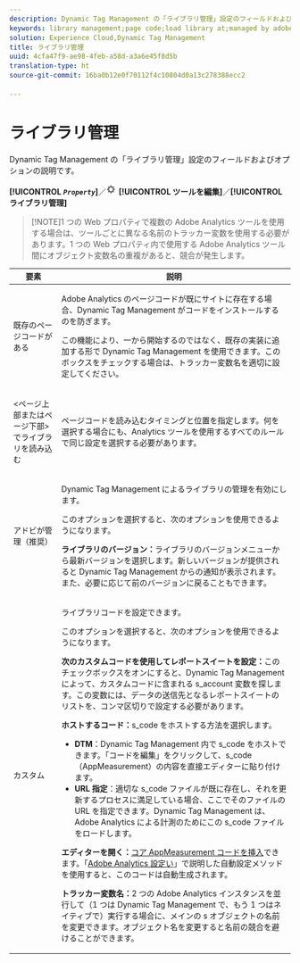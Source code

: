 ```yaml
---
description: Dynamic Tag Management の「ライブラリ管理」設定のフィールドおよびオプションの説明です。
keywords: library management;page code;load library at;managed by adobe;custom;code hosted;s_code hosted
solution: Experience Cloud,Dynamic Tag Management
title: ライブラリ管理
uuid: 4cfa47f9-ae98-4feb-a58d-a3a6e45f8d5b
translation-type: ht
source-git-commit: 16ba0b12e0f70112f4c10804d0a13c278388ecc2

---
```



# ライブラリ管理

Dynamic Tag Management の「ライブラリ管理」設定のフィールドおよびオプションの説明です。

**[!UICONTROL *`Property`*]**／![](assets/settings_gear.png) **[!UICONTROL ツールを編集]**／**[!UICONTROL ライブラリ管理]**

> [!NOTE]1 つの Web プロパティで複数の Adobe Analytics ツールを使用する場合は、ツールごとに異なる名前のトラッカー変数を使用する必要があります。1 つの Web プロパティ内で使用する Adobe Analytics ツール間にオブジェクト変数名の重複があると、競合が発生します。

<table id="table_2758C770C91B4025AD74009B360D71F7"> 
 <thead> 
  <tr> 
   <th colname="col1" class="entry"> 要素 </th> 
   <th colname="col2" class="entry"> 説明 </th> 
  </tr> 
 </thead>
 <tbody> 
  <tr> 
   <td colname="col1"> <p>既存のページコードがある </p> </td> 
   <td colname="col2"> <p> <span class="keyword">Adobe Analytics</span> のページコードが既にサイトに存在する場合、Dynamic Tag Management がコードをインストールするのを防ぎます。 </p> <p>この機能により、一から開始するのではなく、既存の実装に追加する形で Dynamic Tag Management を使用できます。このボックスをチェックする場合は、トラッカー変数名を適切に設定してください。 </p> </td> 
  </tr> 
  <tr> 
   <td colname="col1"> <p>&lt;<span class="term">ページ上部</span>または<span class="term">ページ下部</span>&gt; でライブラリを読み込む </p> </td> 
   <td colname="col2"> <p>ページコードを読み込むタイミングと位置を指定します。何を選択する場合にも、Analytics ツールを使用するすべてのルールで同じ設定を選択する必要があります。 </p> </td> 
  </tr> 
  <tr> 
   <td colname="col1"> <p>アドビが管理（推奨） </p> </td> 
   <td colname="col2"> <p>Dynamic Tag Management によるライブラリの管理を有効にします。 </p> <p>このオプションを選択すると、次のオプションを使用できるようになります。 </p> <p> <b>ライブラリのバージョン：</b><span class="wintitle">ライブラリのバージョン</span>メニューから最新バージョンを選択します。新しいバージョンが提供されると Dynamic Tag Management からの通知が表示されます。また、必要に応じて前のバージョンに戻ることもできます。 </p> </td> 
  </tr> 
  <tr> 
   <td colname="col1"> <p> カスタム </p> </td> 
   <td colname="col2"> <p>ライブラリコードを設定できます。 </p> <p>このオプションを選択すると、次のオプションを使用できるようになります。 </p> <p> <b>次のカスタムコードを使用してレポートスイートを設定：</b>このチェックボックスをオンにすると、Dynamic Tag Management によって、カスタムコードに含まれる    <span class="varname"> s_account</span> 変数を探します。この変数には、データの送信先となるレポートスイートのリストを、コンマ区切りで設定する必要があります。 </p> <p> <b>ホストするコード：</b><span class="filepath">s_code</span> をホストする方法を選択します。 </p> 
    <ul id="ul_FC395283365A4BBAA8A5FE5871D16EC6"> 
     <li id="li_36D733C533CE40F1868309130551D4DE"> <b>DTM</b>：Dynamic Tag Management 内で <span class="filepath">s_code</span> をホストできます。「<span class="uicontrol">コードを編集</span>」をクリックして、s_code（AppMeasurement）の内容を直接エディターに貼り付けます。 </li> 
     <li id="li_A64734C66D254079A5E16DC8DBEDA3F6"> <b>URL 指定</b>：適切な <span class="filepath">s_code</span> ファイルが既に存在し、それを更新するプロセスに満足している場合、ここでそのファイルの URL を指定できます。Dynamic Tag Management は、<span class="filepath">Adobe Analytics</span> による計測のためにこの <span class="keyword">s_code</span> ファイルをロードします。 </li> 
    </ul> <p> <b>エディターを開く：</b><a href="/help/implement/c-implement-with-dtm/c-aa-tool/t-appmeasurement-code.md"  >コア AppMeasurement コードを挿入</a>できます。「<a href="/help/implement/c-implement-with-dtm/c-aa-tool/analytics-dtm.md"  >Adobe Analytics 設定い</a>」で説明した自動設定メソッドを使用すると、このコードは自動生成されます。 </p> <p> <b>トラッカー変数名：</b>2 つの <span class="keyword">Adobe Analytics</span> インスタンスを並行して（1 つは Dynamic Tag Management で、もう 1 つはネイティブで）実行する場合に、メインの <span class="term">s</span> オブジェクトの名前を変更できます。オブジェクト名を変更すると名前の競合を避けることができます。 </p> </td> 
  </tr> 
 </tbody> 
</table>


